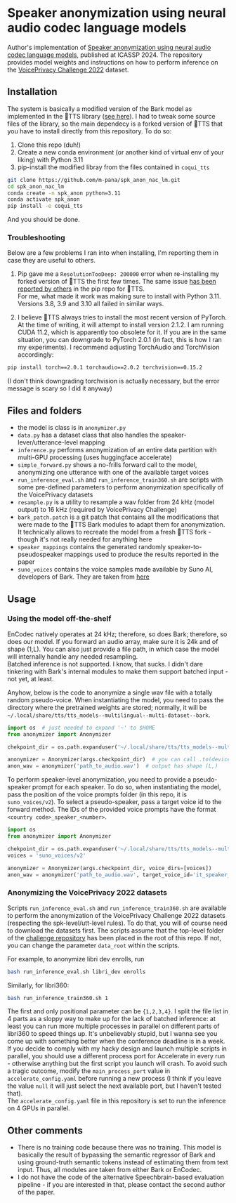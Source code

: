# Speaker anonymization using neural audio codec language models
Author's implementation of [Speaker anonymization using neural audio codec language models](https://arxiv.org/abs/2309.14129), published at ICASSP 2024. The repository provides model weights and instructions on how to perform inference on the [VoicePrivacy Challenge 2022](https://github.com/Voice-Privacy-Challenge/Voice-Privacy-Challenge-2022) dataset.

## Installation
The system is basically a modified version of the Bark model as implemented in the 🐸TTS library ([see here](https://docs.coqui.ai/en/dev/models/bark.html)). I had to tweak some source files of the library, so the main dependecy is a forked version of 🐸TTS that you have to install directly from this repository. To do so:
1. Clone this repo (duh!)
2. Create a new conda environment (or another kind of virtual env of your liking) with Python 3.11
3. pip-install the modified libray from the files contained in `coqui_tts`

```bash
git clone https://github.com/m-pana/spk_anon_nac_lm.git
cd spk_anon_nac_lm
conda create -n spk_anon python=3.11
conda activate spk_anon
pip install -e coqui_tts
```
And you should be done.

### Troubleshooting
Below are a few problems I ran into when installing, I'm reporting them in case they are useful to others.

1. Pip gave me a `ResolutionTooDeep: 200000` error when re-installing my forked version of 🐸TTS the first few times. The same issue [has been reported by others](https://github.com/pypa/pip/issues/12305) in the pip repo for 🐸TTS.  
For me, what made it work was making sure to install with Python 3.11. Versions 3.8, 3.9 and 3.10 all failed in similar ways.

2. I believe 🐸TTS always tries to install the most recent version of PyTorch. At the time of writing, it will attempt to install version 2.1.2. I am running CUDA 11.2, which is apparently too obsolete for it. If you are in the same situation, you can downgrade to PyTorch 2.0.1 (in fact, this is how I ran my experiments). I recommend adjusting TorchAudio and TorchVision accordingly:
```bash
pip install torch==2.0.1 torchaudio==2.0.2 torchvision==0.15.2
```
(I don't think downgrading torchvision is actually necessary, but the error message is scary so I did it anyway)

## Files and folders
- the model is class is in `anonymizer.py`
- `data.py` has a dataset class that also handles the speaker-lever/utterance-level mapping
- `inference.py` performs anonymization of an entire data partition with multi-GPU processing (uses huggingface accelerate)
- `simple_forward.py` shows a no-frills forward call to the model, anonymizing one utterance with one of the available target voices
- `run_inference_eval.sh` and `run_inference_train360.sh` are scripts with some pre-defined parameters to perform anonymization specifically of the VoicePrivacy datasets
- `resample.py` is a utility to resample a wav folder from 24 kHz (model output) to 16 kHz (required by VoicePrivacy Challenge)
- `bark_patch.patch` is a git patch that contains all the modifications that were made to the 🐸TTS Bark modules to adapt them for anonymization. It technically allows to recreate the model from a fresh 🐸TTS fork - though it's not really needed for anything here
- `speaker_mappings` contains the generated randomly speaker-to-pseudospeaker mappings used to produce the results reported in the paper
- `suno_voices` contains the voice samples made available by Suno AI, developers of Bark. They are taken from [here](https://suno-ai.notion.site/8b8e8749ed514b0cbf3f699013548683?v=bc67cff786b04b50b3ceb756fd05f68c)


## Usage
### Using the model off-the-shelf
EnCodec natively operates at 24 kHz; therefore, so does Bark; therefore, so does our model. If you forward an audio array, make sure it is 24k and of shape (1,L). You can also just provide a file path, in which case the model will internally handle any needed resampling.  
Batched inference is not supported. I know, that sucks. I didn't dare tinkering with Bark's internal modules to make them support batched input - not yet, at least.

Anyhow, below is the code to anonymize a single wav file with a totally random pseudo-voice. When instantiating the model, you need to pass the directory where the pretrained weights are stored; normally, it will be `~/.local/share/tts/tts_models--multilingual--multi-dataset--bark`.
```python
import os  # just needed to expand '~' to $HOME
from anonymizer import Anonymizer

chekpoint_dir = os.path.expanduser('~/.local/share/tts/tts_models--multilingual--multi-dataset--bark')

anonymizer = Anonymizer(args.checkpoint_dir)  # you can call .to(device) if you want
anon_wav = anonymizer('path_to_audio.wav')  # output has shape (L,)
```
To perform speaker-level anonymization, you need to provide a pseudo-speaker prompt for each speaker. To do so, when instantiating the model, pass the position of the voice prompts folder (in this repo, it is `suno_voices/v2`). To select a pseudo-speaker, pass a target voice id to the forward method. The IDs of the provided voice prompts have the format `<country code>_speaker_<number>`.
```python
import os
from anonymizer import Anonymizer

chekpoint_dir = os.path.expanduser('~/.local/share/tts/tts_models--multilingual--multi-dataset--bark')
voices = 'suno_voices/v2'

anonymizer = Anonymizer(args.checkpoint_dir, voice_dirs=[voices])
anon_wav = anonymizer('path_to_audio.wav', target_voice_id='it_speaker_0')
```

### Anonymizing the VoicePrivacy 2022 datasets
Scripts `run_inference_eval.sh` and `run_inference_train360.sh` are available to perform the anonymization of the VoicePrivacy Challenge 2022 datasets (respecting the spk-level/utt-level rules). To do that, you will of course need to download the datasets first. The scripts assume that the top-level folder of the [challenge repository](https://github.com/Voice-Privacy-Challenge/Voice-Privacy-Challenge-2022) has been placed in the root of this repo. If not, you can change the parameter `data_root` within the scripts.

For example, to anonymize libri dev enrolls, run
```bash
bash run_inference_eval.sh libri_dev enrolls
```
Similarly, for libri360:
```bash
bash run_inference_train360.sh 1
```
The first and only positional parameter can be `{1,2,3,4}`. I split the file list in 4 parts as a sloppy way to make up for the lack of batched inference: at least you can run more multiple processes in parallel on different parts of libri360 to speed things up. It's unbelievably stupid, but I wanna see you come up with something better when the conference deadline is in a week.  
If you decide to comply with my hacky design and launch multiple scripts in parallel, you should use a different process port for Accelerate in every run - otherwise anything but the first script you launch will crash. To avoid such a tragic outcome, modify the `main_process_port` value in `accelerate_config.yaml` before running a new process (I think if you leave the value `null` it will just select the next available port, but I haven't tested that).  
The `accelerate_config.yaml` file in this repository is set to run the inference on 4 GPUs in parallel.

## Other comments
- There is no training code because there was no training. This model is basically the result of bypassing the semantic regressor of Bark and using ground-truth semantic tokens instead of estimating them from text input. Thus, all modules are taken from either Bark or EnCodec.
- I do not have the code of the alternative Speechbrain-based evaluation pipeline - if you are interested in that, please contact the second author of the paper.